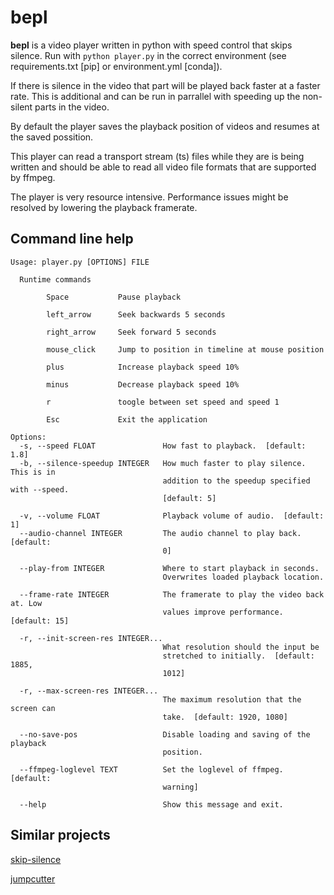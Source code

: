 # bepl
**bepl** is a video player written in python with speed control that skips silence. Run with ```python player.py``` in the correct environment (see requirements.txt [pip] or environment.yml [conda]).

If there is silence in the video that part will be played back faster at a faster rate. This is additional and can be run in parrallel with speeding up the non-silent parts in the video.

By default the player saves the playback position of videos and resumes at the saved possition.

This player can read a transport stream (ts) files while they are is being written and should be able to read all video file formats that are supported by ffmpeg.

The player is very resource intensive. Performance issues might be resolved by lowering the playback framerate.

## Command line help
```
Usage: player.py [OPTIONS] FILE

  Runtime commands

        Space           Pause playback

        left_arrow      Seek backwards 5 seconds

        right_arrow     Seek forward 5 seconds

        mouse_click     Jump to position in timeline at mouse position

        plus            Increase playback speed 10%

        minus           Decrease playback speed 10%

        r               toogle between set speed and speed 1

        Esc             Exit the application

Options:
  -s, --speed FLOAT               How fast to playback.  [default: 1.8]
  -b, --silence-speedup INTEGER   How much faster to play silence. This is in
                                  addition to the speedup specified with --speed.
                                  [default: 5]

  -v, --volume FLOAT              Playback volume of audio.  [default: 1]
  --audio-channel INTEGER         The audio channel to play back.  [default:
                                  0]

  --play-from INTEGER             Where to start playback in seconds.
                                  Overwrites loaded playback location.

  --frame-rate INTEGER            The framerate to play the video back at. Low
                                  values improve performance.  [default: 15]

  -r, --init-screen-res INTEGER...
                                  What resolution should the input be
                                  stretched to initially.  [default: 1885,
                                  1012]

  -r, --max-screen-res INTEGER...
                                  The maximum resolution that the screen can
                                  take.  [default: 1920, 1080]

  --no-save-pos                   Disable loading and saving of the playback
                                  position.

  --ffmpeg-loglevel TEXT          Set the loglevel of ffmpeg.  [default:
                                  warning]

  --help                          Show this message and exit.
```
## Similar projects
[skip-silence](https://github.com/vantezzen/skip-silence)

[jumpcutter](https://github.com/carykh/jumpcutter)
